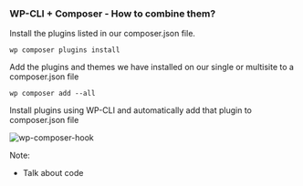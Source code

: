 ### WP-CLI + Composer - How to combine them?

Install the plugins listed in our composer.json file.

```
wp composer plugins install
```

Add the plugins and themes we have installed on our single or multisite to a composer.json file

```
wp composer add --all
```

Install plugins using WP-CLI and automatically add that plugin to composer.json file

![wp-composer-hook](images/wp-composer-plugin-install-hook.gif)

Note:
- Talk about code